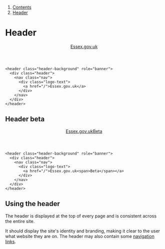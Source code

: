 <div class="breadcrumbs">
  <ol>
    <li><a href="/docs/core/contents">Contents</a></li>
    <li><a href="#">Header</a></li>
  </ol>
</div>

# Header

<header class="header-background" role="banner">
  <div class="header">
    <nav class="nav">
      <div class="logo-text">
        <a href="/">Essex.gov.uk</a>
      </div>
    </nav>
  </div>
</header>

    <header class="header-background" role="banner">
      <div class="header">
        <nav class="nav">
          <div class="logo-text">
            <a href="/">Essex.gov.uk</a>
          </div>
        </nav>
      </div>
    </header>

## Header beta

<header class="header-background" role="banner">
  <div class="header">
    <nav class="nav">
      <div class="logo-text">
        <a href="/">Essex.gov.uk<span>Beta</span></a>
      </div>
    </nav>
  </div>
</header>

    <header class="header-background" role="banner">
      <div class="header">
        <nav class="nav">
          <div class="logo-text">
            <a href="/">Essex.gov.uk<span>Beta</span></a>
          </div>
        </nav>
      </div>
    </header>


## Using the header

The header is displayed at the top of every page and is consistent across the entire site.

It should display the site's identity and branding, making it clear to the user what website they are on. The header may also contain some <a href="/docs/core/elements/nav">navigation links</a>.  

